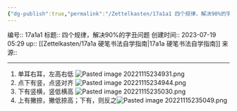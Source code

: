 ```yaml
---
{"dg-publish":true,"permalink":"/Zettelkasten/17a1a1 四个规律，解决90%的字丑问题/","dgPassFrontmatter":true}
---
```


编号:: 17a1a1
标题:: 四个规律，解决90%的字丑问题
创建时间:: 2023-07-19 05:29
up:: [[Zettelkasten/17a1a 硬笔书法自学指南\|17a1a 硬笔书法自学指南]]
来源:: 

---

1. 单耳右耳，左高右低  ![Pasted image 20221115234931.png](/img/user/attachment/Pasted%20image%2020221115234931.png)
2. 点下有竖，点竖对齐  ![Pasted image 20221115234944.png](/img/user/attachment/Pasted%20image%2020221115234944.png)
3. 下有竖横，竖低横高 ![Pasted image 20221115235030.png](/img/user/attachment/Pasted%20image%2020221115235030.png)
4. 上有撇捺，撇低捺高；下有，则反之![Pasted image 20221115235049.png](/img/user/attachment/Pasted%20image%2020221115235049.png)